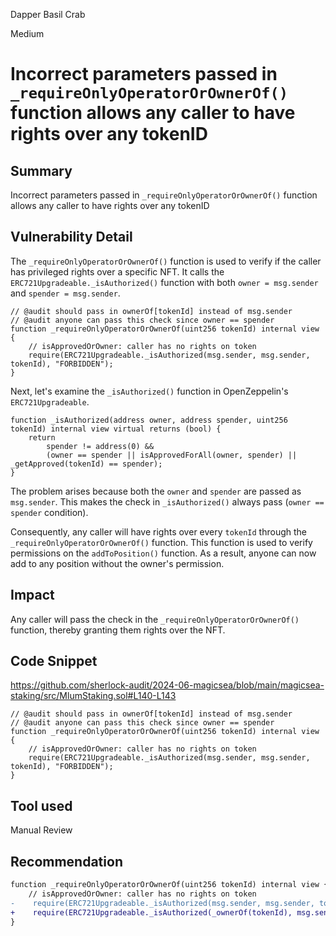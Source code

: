 Dapper Basil Crab

Medium

# Incorrect parameters passed in `_requireOnlyOperatorOrOwnerOf()` function allows any caller to have rights over any tokenID

## Summary
Incorrect parameters passed in `_requireOnlyOperatorOrOwnerOf()` function allows any caller to have rights over any tokenID

## Vulnerability Detail
The `_requireOnlyOperatorOrOwnerOf()` function is used to verify if the caller has privileged rights over a specific NFT. It calls the `ERC721Upgradeable._isAuthorized()` function with both `owner = msg.sender` and `spender = msg.sender`.
```solidity
// @audit should pass in ownerOf[tokenId] instead of msg.sender
// @audit anyone can pass this check since owner == spender
function _requireOnlyOperatorOrOwnerOf(uint256 tokenId) internal view {
    // isApprovedOrOwner: caller has no rights on token
    require(ERC721Upgradeable._isAuthorized(msg.sender, msg.sender, tokenId), "FORBIDDEN"); 
} 
```

Next, let's examine the `_isAuthorized()` function in OpenZeppelin's `ERC721Upgradeable`.
```solidity
function _isAuthorized(address owner, address spender, uint256 tokenId) internal view virtual returns (bool) {
    return
        spender != address(0) &&
        (owner == spender || isApprovedForAll(owner, spender) || _getApproved(tokenId) == spender);
}
```

The problem arises because both the `owner` and `spender` are passed as `msg.sender`. This makes the check in `_isAuthorized()` always pass (`owner == spender` condition).

Consequently, any caller will have rights over every `tokenId` through the `_requireOnlyOperatorOrOwnerOf()` function. This function is used to verify permissions on the `addToPosition()` function. As a result, anyone can now add to any position without the owner's permission.

## Impact
Any caller will pass the check in the `_requireOnlyOperatorOrOwnerOf()` function, thereby granting them rights over the NFT.

## Code Snippet
https://github.com/sherlock-audit/2024-06-magicsea/blob/main/magicsea-staking/src/MlumStaking.sol#L140-L143

```solidity
// @audit should pass in ownerOf[tokenId] instead of msg.sender
// @audit anyone can pass this check since owner == spender
function _requireOnlyOperatorOrOwnerOf(uint256 tokenId) internal view {
    // isApprovedOrOwner: caller has no rights on token
    require(ERC721Upgradeable._isAuthorized(msg.sender, msg.sender, tokenId), "FORBIDDEN"); 
} 
```

## Tool used

Manual Review

## Recommendation
```diff
function _requireOnlyOperatorOrOwnerOf(uint256 tokenId) internal view {
    // isApprovedOrOwner: caller has no rights on token
-    require(ERC721Upgradeable._isAuthorized(msg.sender, msg.sender, tokenId), "FORBIDDEN"); 
+    require(ERC721Upgradeable._isAuthorized(_ownerOf(tokenId), msg.sender, tokenId), "FORBIDDEN"); 
} 
```